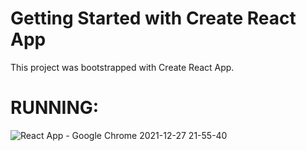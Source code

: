 # Getting Started with Create React App
This project was bootstrapped with Create React App.

# RUNNING:

![React App - Google Chrome 2021-12-27 21-55-40](https://user-images.githubusercontent.com/64061031/147516944-2e61abd0-d80a-4e56-b6d3-f2755df4e228.gif)
